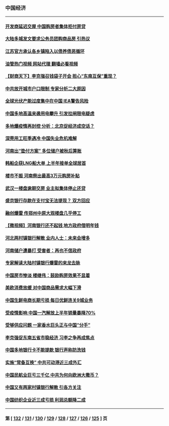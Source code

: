 ### 中国经济
---
#### [开发商延迟交屋 中国购房者集体拒付房贷](../../pages/ncid283/n13779800.md?07132045) 
#### [大陆多城发文要求公务员团购商品房 引热议](../../pages/ncid283/n13779913.md?07132045) 
#### [江苏官方承认各乡镇陷入以债养债恶循环](../../pages/ncid283/n13779815.md?07132045) 
#### [油管热门视频 网站代理 翻墙必看视频](http://209.222.30.114:81/youtube.html?07132045)
#### [【财商天下】李克强召钱袋子开会 担心“东南互保”重现？](../../pages/ncid283/n13779421.md?07132045) 
#### [中共放开城市户口限制 专家分析二大原因](../../pages/ncid283/n13779354.md?07132045) 
#### [全球光伏产能过度集中在中国 IEA警告风险](../../pages/ncid283/n13779418.md?07132045) 
#### [中国多地高温来袭用电攀升 引发拉闸限电疑虑](../../pages/ncid283/n13779376.md?07132045) 
#### [多地爆疫情再封控 分析：北京促经济成空话？](../../pages/ncid283/n13779188.md?07132045) 
#### [深莞用工旺季遇冷 中国失业危机难解](../../pages/ncid283/n13779351.md?07132045) 
#### [河南出“垫付方案” 多位储户被秋后算账](../../pages/ncid283/n13779371.md?07132045) 
#### [韩船企获LNG船大单 上半年接单全球居首](../../pages/ncid283/n13779328.md?07132045) 
#### [楼市不振 河南祭出最高3万元购房补贴](../../pages/ncid283/n13779066.md?07132045) 
#### [武汉一楼盘逾期交房 业主拟集体停止还贷](../../pages/ncid283/n13779051.md?07132045) 
#### [盛京银行存款在支付宝无法提现？ 双方回应](../../pages/ncid283/n13778904.md?07132045) 
#### [融创爆雷 传郑州中原大观楼盘几乎停工](../../pages/ncid283/n13778855.md?07132045) 
#### [【微视频】河南银行还不起钱 地方政府借明年钱](../../pages/ncid283/n13778575.md?07132045) 
#### [河北两村镇银行解散 业内人士：未来会增多](../../pages/ncid283/n13778467.md?07132045) 
#### [河南储户遭暴打 受害者：再也不信政府](../../pages/ncid283/n13778457.md?07132045) 
#### [专家解读大陆村镇银行爆雷的来龙去脉](../../pages/ncid283/n13778412.md?07132045) 
#### [中国房市惨淡 楼继伟：鼓励购房效果不显着](../../pages/ncid283/n13778374.md?07132045) 
#### [美欧消费放缓 对中国商品需求大幅下滑](../../pages/ncid283/n13778291.md?07132045) 
#### [中国生鲜电商长期亏损 每日优鲜连关9城业务](../../pages/ncid283/n13777951.md?07132045) 
#### [受疫情影响 中国一汽解放上半年销量暴降70%](../../pages/ncid283/n13777835.md?07132045) 
#### [受够供应问题 一家香水巨头正与中国“分手”](../../pages/ncid283/n13777894.md?07132045) 
#### [李克强促东南五省市稳经济 习李之争再成焦点](../../pages/ncid283/n13777753.md?07132045) 
#### [中国多地银行卡不能提款 银行声称防洗钱](../../pages/ncid283/n13777471.md?07132045) 
#### [实施“常备互换” 中共可动港近三成外汇](../../pages/ncid283/n13777440.md?07132045) 
#### [中国民航业巨亏三千亿 中共为何向欧洲大撒币？](../../pages/ncid283/n13777343.md?07132045) 
#### [中国又有两家村镇银行解散 引各方关注](../../pages/ncid283/n13777317.md?07132045) 
#### [中国纺织企业近三成亏损 利润总额降二成](../../pages/ncid283/n13777266.md?07132045) 

---
#### 第 [ [132](./132.md?07132045) / [131](./131.md?07132045) / [130](./130.md?07132045) / [129](./129.md?07132045) / [128](./128.md?07132045) / [127](./127.md?07132045) / [126](./126.md?07132045) / [125](./125.md?07132045) ] 页
